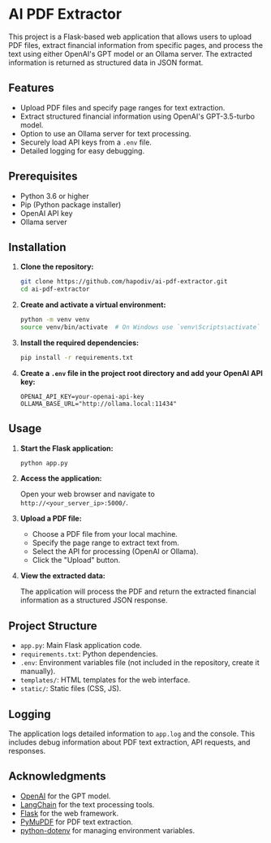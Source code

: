 # AI PDF Extractor

This project is a Flask-based web application that allows users to upload PDF files, extract financial information from specific pages, and process the text using either OpenAI's GPT model or an Ollama server. The extracted information is returned as structured data in JSON format.

## Features

- Upload PDF files and specify page ranges for text extraction.
- Extract structured financial information using OpenAI's GPT-3.5-turbo model.
- Option to use an Ollama server for text processing.
- Securely load API keys from a `.env` file.
- Detailed logging for easy debugging.

## Prerequisites

- Python 3.6 or higher
- Pip (Python package installer)
- OpenAI API key
- Ollama server

## Installation

1. **Clone the repository:**

    ```bash
    git clone https://github.com/hapodiv/ai-pdf-extractor.git
    cd ai-pdf-extractor
    ```

2. **Create and activate a virtual environment:**

    ```bash
    python -m venv venv
    source venv/bin/activate  # On Windows use `venv\Scripts\activate`
    ```

3. **Install the required dependencies:**

    ```bash
    pip install -r requirements.txt
    ```

4. **Create a `.env` file in the project root directory and add your OpenAI API key:**

    ```plaintext
    OPENAI_API_KEY=your-openai-api-key
    OLLAMA_BASE_URL="http://ollama.local:11434"
    ```

## Usage

1. **Start the Flask application:**

    ```bash
    python app.py
    ```

2. **Access the application:**

    Open your web browser and navigate to `http://<your_server_ip>:5000/`.

3. **Upload a PDF file:**

    - Choose a PDF file from your local machine.
    - Specify the page range to extract text from.
    - Select the API for processing (OpenAI or Ollama).
    - Click the "Upload" button.

4. **View the extracted data:**

    The application will process the PDF and return the extracted financial information as a structured JSON response.

## Project Structure

- `app.py`: Main Flask application code.
- `requirements.txt`: Python dependencies.
- `.env`: Environment variables file (not included in the repository, create it manually).
- `templates/`: HTML templates for the web interface.
- `static/`: Static files (CSS, JS).

## Logging

The application logs detailed information to `app.log` and the console. This includes debug information about PDF text extraction, API requests, and responses.


## Acknowledgments

- [OpenAI](https://www.openai.com/) for the GPT model.
- [LangChain](https://github.com/langchain/langchain) for the text processing tools.
- [Flask](https://flask.palletsprojects.com/) for the web framework.
- [PyMuPDF](https://pymupdf.readthedocs.io/) for PDF text extraction.
- [python-dotenv](https://github.com/theskumar/python-dotenv) for managing environment variables.
